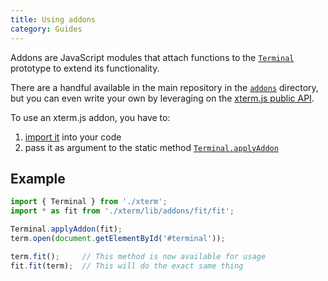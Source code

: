 ```yaml
---
title: Using addons
category: Guides
---
```


Addons are JavaScript modules that attach functions to the [`Terminal`](/docs/api/Terminal/) prototype to extend its functionality.

There are a handful available in the main repository in the [`addons`](https://github.com/sourcelair/xterm.js/tree/master/addons/) directory, but you can even write your own by leveraging on the [xterm.js public API](/docs/).

To use an xterm.js addon, you have to:

1. [import it](/docs/guides/import/) into your code
2. pass it as argument to the static method [`Terminal.applyAddon`](/docs/api/Terminal/#applyaddonaddon-static-method)

## Example

```javascript
import { Terminal } from './xterm';
import * as fit from './xterm/lib/addons/fit/fit';

Terminal.applyAddon(fit);
term.open(document.getElementById('#terminal'));

term.fit();     // This method is now available for usage
fit.fit(term);  // This will do the exact same thing
```
